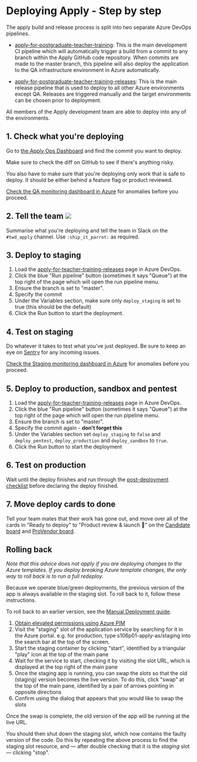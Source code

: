 # Deploying Apply - Step by step

The apply build and release process is split into two separate Azure DevOps pipelines.

- [apply-for-postgraduate-teacher-training](https://dfe-ssp.visualstudio.com/Become-A-Teacher/_build?definitionId=49&_a=summary): This is the main development CI pipeline which will automatically trigger a build from a commit to any branch within the Apply GitHub code repository. When commits are made to the master branch, this pipeline will also deploy the application to the QA infrastructure environment in Azure automatically.

- [apply-for-postgraduate-teacher-training-releases](https://dfe-ssp.visualstudio.com/Become-A-Teacher/_build?definitionId=325&_a=summary): This is the main release pipeline that is used to deploy to all other Azure environments except QA. Releases are triggered manually and the target environments can be chosen prior to deployment.

All members of the Apply development team are able to deploy into any of the environments.

## 1. Check what you're deploying

Go to [the Apply Ops Dashboard](https://apply-ops-dashboard.herokuapp.com/) and find the commit you want to deploy.

Make sure to check the diff on GitHub to see if there's anything risky.

You also have to make sure that you're deploying only work that is safe to deploy. It should be either behind a feature flag or product reviewed.

[Check the QA monitoring dashboard in Azure](https://portal.azure.com/#@platform.education.gov.uk/dashboard/arm/subscriptions/289869cc-7183-46bd-8131-f673c5eb94ba/resourcegroups/s106d01-apply/providers/microsoft.portal/dashboards/s106d01-apply-dashboard) for anomalies before you proceed.

## 2. Tell the team ![](https://cultofthepartyparrot.com/parrots/shipitparrot.gif)

Summarise what you're deploying and tell the team in Slack on the `#twd_apply` channel. Use `:ship_it_parrot:` as required.

## 3. Deploy to staging

1. Load the [apply-for-teacher-training-releases](https://dfe-ssp.visualstudio.com/Become-A-Teacher/_build?definitionId=325&_a=summary) page in Azure DevOps.
1. Click the blue "Run pipeline" button (sometimes it says "Queue") at the top right of the page which will open the run pipeline menu.
1. Ensure the branch is set to "master".
1. Specify the commit
1. Under the Variables section, make sure only `deploy_staging` is set to true (this should be the default)
1. Click the Run button to start the deployment.

## 4. Test on staging

Do whatever it takes to test what you've just deployed. Be sure to keep an eye on [Sentry](https://sentry.io/organizations/dfe-bat/issues/?project=1765973) for any incoming issues.

[Check the Staging monitoring dashboard in Azure](https://portal.azure.com/#@platform.education.gov.uk/dashboard/arm/subscriptions/c426dea0-793c-4ab6-9dbc-b45dbdd9ef24/resourcegroups/s106t01-apply/providers/microsoft.portal/dashboards/s106t01-apply-dashboard) for anomalies before you proceed.

## 5. Deploy to production, sandbox and pentest

1. Load the [apply-for-teacher-training-releases](https://dfe-ssp.visualstudio.com/Become-A-Teacher/_build?definitionId=325&_a=summary) page in Azure DevOps.
1. Click the blue "Run pipeline" button (sometimes it says "Queue") at the top right of the page which will open the run pipeline menu.
1. Ensure the branch is set to "master".
1. Specify the commit again - **don't forget this**
1. Under the Variables section set `deploy_staging` to `false` and `deploy_pentest`, `deploy_production` and `deploy_sandbox` to `true`.
1. Click the Run button to start the deployment

## 6. Test on production

Wait until the deploy finishes and run through the [post-deployment
checklist](deployment_checklist.md) before declaring the deploy finished.

## 7. Move deploy cards to done

Tell your team mates that their work has gone out, and move over all of the cards in "Ready to deploy" to "Product review & launch 🚀" on the [Candidate board](https://trello.com/b/aRIgjf0y/candidate-team-board) and [ProVendor board](https://trello.com/b/5IiPW0Ok/team-board-apply).

## Rolling back

_Note that this advice does not apply if you are deploying changes to the Azure
templates. If you deploy breaking Azure template changes, the only way to roll
back is to run a full redeploy._

Because we operate blue/green deployments, the previous version of the app is
always available in the staging slot. To roll back to it, follow these
instructions.

To roll back to an earlier version, see the [Manual Deployment guide](manual-deployment.md).

1. [Obtain elevated permissions using Azure PIM](pim-guide.md)
1. Visit the "staging" slot of the application service by searching
   for it in the Azure portal. e.g. for production, type s106p01-apply-as/staging into the search bar at the top of the screen.
1. Start the staging container by clicking "start", identified by a triangular "play" icon at the top of the main pane
1. Wait for the service to start, checking it by visiting the slot URL, which is displayed at the top right of the main pane
1. Once the staging app is running, you can swap the slots so that the old (staging) version becomes the live version. To do this, click "swap" at the top of the main pane, identified by a pair of arrows pointing in opposite directions
1. Confirm using the dialog that appears that you would like to swap the slots

Once the swap is complete, the old version of the app will be running at the live URL.

You should then shut down the staging slot, which now contains the faulty
version of the code. Do this by repeating the above process to find the staging
slot resource, and — after double checking that it is the _staging_ slot
— clicking "stop".
